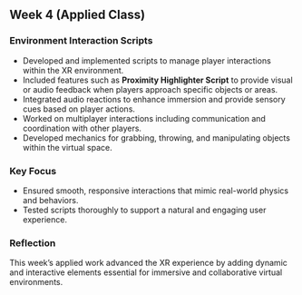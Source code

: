 ## Week 4 (Applied Class)

### Environment Interaction Scripts

- Developed and implemented scripts to manage player interactions within the XR environment.
- Included features such as **Proximity Highlighter Script** to provide visual or audio feedback when players approach specific objects or areas.
- Integrated audio reactions to enhance immersion and provide sensory cues based on player actions.
- Worked on multiplayer interactions including communication and coordination with other players.
- Developed mechanics for grabbing, throwing, and manipulating objects within the virtual space.

### Key Focus

- Ensured smooth, responsive interactions that mimic real-world physics and behaviors.
- Tested scripts thoroughly to support a natural and engaging user experience.

### Reflection

This week’s applied work advanced the XR experience by adding dynamic and interactive elements essential for immersive and collaborative virtual environments.

